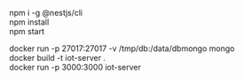 
npm i -g @nestjs/cli <br>
npm install <br>
npm start

docker run -p 27017:27017 -v /tmp/db:/data/dbmongo mongo <br>
docker build -t iot-server . <br>
docker run -p 3000:3000 iot-server
